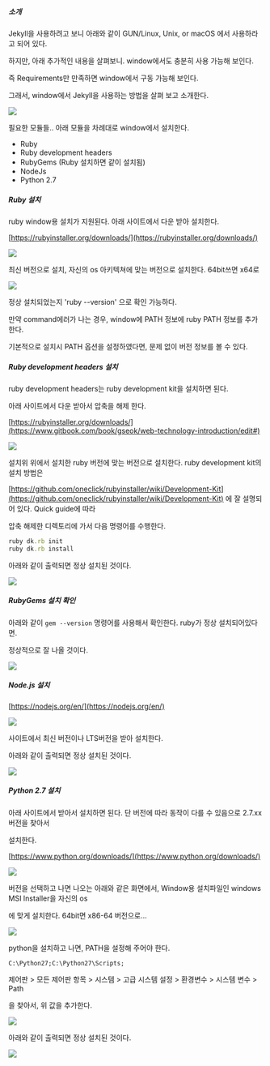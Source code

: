 ##### 소개

Jekyll을 사용하려고 보니 아래와 같이 GUN/Linux, Unix, or macOS 에서 사용하라고 되어 있다.

하지만, 아래 추가적인 내용을 살펴보니. window에서도 충분히 사용 가능해 보인다.

즉 Requirements만 만족하면 window에서 구동 가능해 보인다.

그래서, window에서 Jekyll을 사용하는 방법을 살펴 보고 소개한다.

![](/assets/jekyll-requirements.png)

필요한 모듈들.. 아래 모듈을 차례대로 window에서 설치한다.

* Ruby
* Ruby development headers
* RubyGems \(Ruby 설치하면 같이 설치됨\)
* NodeJs
* Python 2.7

##### Ruby 설치

ruby window용 설치가 지원된다. 아래 사이트에서 다운 받아 설치한다.

[https://rubyinstaller.org/downloads/](https://rubyinstaller.org/downloads/)

![](/assets/window-ruby-install.png)

최신 버전으로 설치, 자신의 os 아키텍쳐에 맞는 버전으로 설치한다. 64bit쓰면 x64로

![](/assets/ruby-check.png)

정상 설치되었는지 'ruby --version' 으로 확인 가능하다.

만약 command에러가 나는 경우, window에 PATH 정보에 ruby PATH 정보를 추가한다.

기본적으로 설치시 PATH 옵션을 설정하였다면, 문제 없이 버전 정보를 볼 수 있다.

##### Ruby development headers 설치

ruby development headers는 ruby development kit을 설치하면 된다.

아래 사이트에서 다운 받아서 압축을 해제 한다.

[https://rubyinstaller.org/downloads/](https://www.gitbook.com/book/gseok/web-technology-introduction/edit#)

![](/assets/ruby-dev-kit-install.png)

설치위 위에서 설치한 ruby 버전에 맞는 버전으로 설치한다. ruby development kit의 설치 방법은

[https://github.com/oneclick/rubyinstaller/wiki/Development-Kit](https://github.com/oneclick/rubyinstaller/wiki/Development-Kit) 에 잘 설명되어 있다. Quick guide에 따라

압축 해제한 디렉토리에 가서 다음 명령어를 수행한다.

```ruby
ruby dk.rb init
ruby dk.rb install
```

아래와 같이 출력되면 정상 설치된 것이다.

![](/assets/ruby-dev-kit-install-success.png)

##### RubyGems 설치 확인

아래와 같이 `gem --version`  명령어를 사용해서 확인한다. ruby가 정상 설치되어있다면.

정상적으로 잘 나올 것이다.

![](/assets/rubyGems-check.png)

##### Node.js 설치

[https://nodejs.org/en/](https://nodejs.org/en/)

![](/assets/node.js-install.png)

사이트에서 최신 버전이나 LTS버전을 받아 설치한다.

아래와 같이 출력되면 정상 설치된 것이다.

![](/assets/node-js-install-check.png)

##### Python 2.7 설치

아래 사이트에서 받아서 설치하면 된다. 단 버전에 따라 동작이 다를 수 있음으로 2.7.xx 버전을 찾아서

설치한다.

[https://www.python.org/downloads/](https://www.python.org/downloads/)

![](/assets/python-install.png)

버전을 선택하고 나면 나오는 아래와 같은 화면에서, Window용 설치파일인 windows MSI Installer을 자신의 os

에 맞게 설치한다. 64bit면 x86-64 버전으로...

![](/assets/python-version-files.png)

python을 설치하고 나면, PATH을 설정해 주어야 한다.

```
C:\Python27;C:\Python27\Scripts;
```

제어판 &gt; 모든 제어판 항목 &gt; 시스템 &gt; 고급 시스템 설정 &gt; 환경변수 &gt; 시스템 변수 &gt; Path

을 찾아서, 위 값을 추가한다.

![](/assets/window-env-setting.png)

아래와 같이 출력되면 정상 설치된 것이다.

![](/assets/python-check.png)

